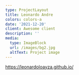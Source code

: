 ```yaml
---
type: ProjectLayout
title: Leonardo Andre
colors: colors-a
date: '2021-12-20'
client: Awesome client
description: ''
media:
  type: ImageBlock
  url: /images/bg2.jpg
  altText: Project image
---
```

<https://leonardoloayza.github.io/>
